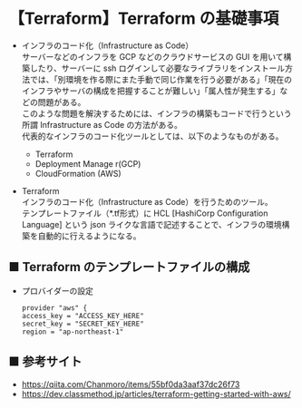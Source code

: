 # 【Terraform】Terraform の基礎事項

- インフラのコード化（Infrastructure as Code）<br>
    サーバーなどのインフラを GCP などのクラウドサービスの GUI を用いて構築したり、サーバーに ssh ログインして必要なライブラリをインストール方法では、「別環境を作る際にまた手動で同じ作業を行う必要がある」「現在のインフラやサーバの構成を把握することが難しい」「属人性が発生する」などの問題がある。<br>
    このような問題を解決するためには、インフラの構築もコードで行うという所謂 Infrastructure as Code の方法がある。<br>
    代表的なインフラのコード化ツールとしては、以下のようなものがある。
    - Terraform<br>
    - Deployment Manage r(GCP)<br>
    - CloudFormation (AWS)<br>

- Terraform<br>
    インフラのコード化（Infrastructure as Code）を行うためのツール。<br>
    テンプレートファイル（*.tf形式）に HCL [HashiCorp Configuration Language] という json ライクな言語で記述することで、インフラの環境構築を自動的に行えるようになる。

## ■ Terraform のテンプレートファイルの構成

- プロバイダーの設定
    ```
    provider "aws" {
    access_key = "ACCESS_KEY_HERE"
    secret_key = "SECRET_KEY_HERE"
    region = "ap-northeast-1"
    ```

## ■ 参考サイト
- https://qiita.com/Chanmoro/items/55bf0da3aaf37dc26f73
- https://dev.classmethod.jp/articles/terraform-getting-started-with-aws/
